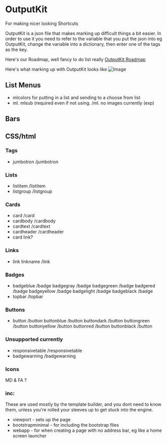 # OutputKit
For making nicer looking Shortcuts

OutputKit is a json file that makes marking up difficult things a bit easier. In order to use it you need to refer to the variable that you put the json into eg OutputKit, change the variable into a dictionary, then enter one of the tags as the key.

Here's our Roadmap, well fancy to do list really
[OutputKit Roadmap](https://trello.com/b/tKVsvzdc/outputkit)

Here's what marking up with OutputKit looks like ![Image](https://i.ibb.co/f18VLGm/q6vox0x4w3y11.jpg)


## List Menus
- mlcolors for putting in a list and sending to a choose from list
- ml.   mlsub (required even if not using.  /ml. no images currently (exp)

## Bars



## CSS/html
### Tags
- jumbotron    /jumbotron

### Lists
- listitem    /listitem
- listgroup   /listgroup

### Cards
- card      /card
- cardbody   /cardbody
- cardtext   /cardtext
- cardheader   /cardheader
- card link?

### Links
- link    linkname   /link 

### Badges
- badgeblue    /badge
  badgegray     /badge
  badgegreen   /badge
  badgered      /badge
  badgeyellow    /badge
  badgelight     /badge
  badgeblack    /badge
- topbar   /topbar

### Buttons
- button /button
  buttonblue  /button
  buttondark     /button
  buttongreen  /button
  buttonyellow    /button
  buttonred    /button 
  buttonblack  /button

### Unsupported currently
- responsivetable    /responsivetable
- badgewarning    /badgewarning

### Icons
MD & FA ?

### inc:
These are used mostly by the template builder, and you dont need to know them, unless you're rolled your sleeves up to get stuck into the engine.
- viewport - sets up the page
- bootstrapminimal - for including the bootstrap files
- webapp - for when creating a page with no address bar, eg like a home screen launcher


